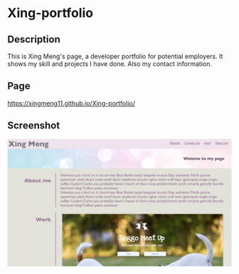 # Xing-portfolio

## Description

This is Xing Meng's page, a developer portfolio for potential employers. It shows my skill and projects I have done. Also my contact information.

## Page

https://xingmeng11.github.io/Xing-portfolio/

## Screenshot

![alt text](./assets/mypage.jpg)
